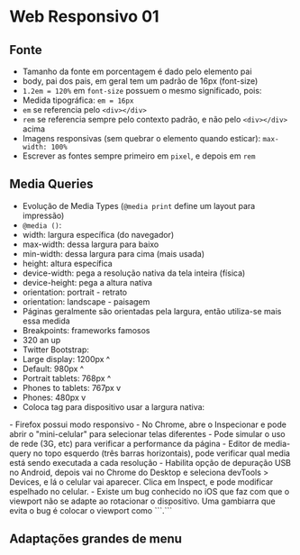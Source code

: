 # Web Responsivo 01

## Fonte
- Tamanho da fonte em porcentagem é dado pelo elemento pai
 - body, pai dos pais, em geral tem um padrão de 16px (font-size)
- ```1.2em = 120%``` em ```font-size``` possuem o mesmo significado, pois:
 - Medida tipográfica: ```em = 16px```
 - ```em``` se referencia pelo ```<div></div>```
- ```rem``` se referencia sempre pelo contexto padrão, e não pelo ```<div></div>``` acima
- Imagens responsivas (sem quebrar o elemento quando esticar): ```max-width: 100%```
- Escrever as fontes sempre primeiro em ```pixel```, e depois em ```rem```

## Media Queries
- Evolução de Media Types (```@media print``` define um layout para impressão)
- ```@media ()```:
 - width: largura específica (do navegador)
 - max-width: dessa largura para baixo
 - min-width: dessa largura para cima (mais usada)
 - height: altura específica
 - device-width: pega a resolução nativa da tela inteira (física)
 - device-height: pega a altura nativa
 - orientation: portrait - retrato
 - orientation: landscape - paisagem
- Páginas geralmente são orientadas pela largura, então utiliza-se mais essa medida
- Breakpoints: frameworks famosos
- 320 an up
- Twitter Bootstrap:
 - Large display: 1200px ^
 - Default: 980px ^
 - Portrait tablets: 768px ^
 - Phones to tablets: 767px v
 - Phones: 480px v
- Coloca tag para dispositivo usar a largura nativa:
<meta name="viewport" content="width=device-width">
- Firefox possui modo responsivo
- No Chrome, abre o Inspecionar e pode abrir o "mini-celular" para selecionar telas diferentes
 - Pode simular o uso de rede (3G, etc) para verificar a performance da página
 - Editor de media-query no topo esquerdo (três barras horizontais), pode verificar qual media está sendo executada a cada resolução
- Habilita opção de depuração USB no Android, depois vai no Chrome do Desktop e seleciona devTools > Devices, e lá o celular vai aparecer. Clica em Inspect, e pode modificar espelhado no celular.
- Existe um bug conhecido no iOS que faz com que o viewport não se adapte ao rotacionar o dispositivo. Uma gambiarra que evita o bug é colocar o viewport como ```<meta name="viewport" content="width=device-width, initial-scale=1">.```

## Adaptações grandes de menu
